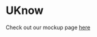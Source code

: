 # UKnow

Check out our mockup page <a href="https://xd.adobe.com/view/85b19dab-ef71-44c2-58b9-dcc6cc03bfce-f380/?fullscreen" target="_blank">here</a>

